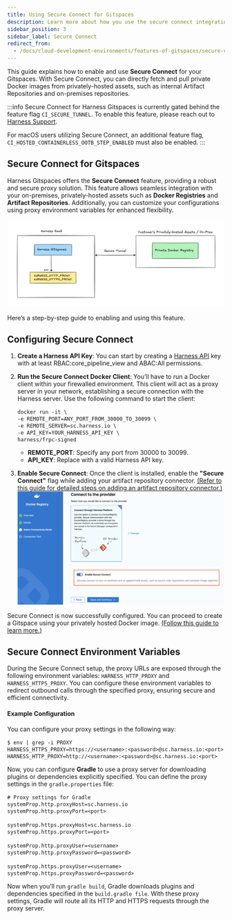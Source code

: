 ```yaml
---
title: Using Secure Connect for Gitspaces
description: Learn more about how you use the secure connect integration to connect Harness to your privately-owned, on-prem assets. 
sidebar_position: 3
sidebar_label: Secure Connect
redirect_from:
  - /docs/cloud-development-environments/features-of-gitspaces/secure-connect.md
---
```


This guide explains how to enable and use **Secure Connect** for your Gitspaces. With Secure Connect, you can directly fetch and pull private Docker images from privately-hosted assets, such as internal Artifact Repositories and on-premises repositories.

:::info
Secure Connect for Harness Gitspaces is currently gated behind the feature flag ```CI_SECURE_TUNNEL```. To enable this feature, please reach out to [Harness Support](support@harness.io).

For macOS users utilizing Secure Connect, an additional feature flag, ```CI_HOSTED_CONTAINERLESS_OOTB_STEP_ENABLED``` must also be enabled.
:::

## Secure Connect for Gitspaces
Harness Gitspaces offers the **Secure Connect** feature, providing a robust and secure proxy solution. This feature allows seamless integration with your on-premises, privately-hosted assets such as **Docker Registries** and **Artifact Repositories**. Additionally, you can customize your configurations using proxy environment variables for enhanced flexibility.

![](./static/secure-connect-2.png)

Here’s a step-by-step guide to enabling and using this feature.

## Configuring Secure Connect
1. **Create a Harness API Key**: You can start by creating a [Harness API](https://developer.harness.io/docs/platform/automation/api/add-and-manage-api-keys) key with at least RBAC:core_pipeline_view and ABAC:All permissions.

2. **Run the Secure Connect Docker Client**:
You’ll have to run a Docker client within your firewalled environment. This client will act as a proxy server in your network, establishing a secure connection with the Harness server.
Use the following command to start the client:  
    ```
    docker run -it \
    -e REMOTE_PORT=ANY_PORT_FROM_30000_TO_30099 \
    -e REMOTE_SERVER=sc.harness.io \
    -e API_KEY=YOUR_HARNESS_API_KEY \
    harness/frpc-signed
    ```
    - **REMOTE_PORT**: Specify any port from 30000 to 30099.
    - **API_KEY**: Replace with a valid Harness API key.

3. **Enable Secure Connect**:
Once the client is installed, enable the **"Secure Connect"** flag while adding your artifact repository connector. [(Refer to this guide for detailed steps on adding an artifact repository connector.)](https://developer.harness.io/docs/platform/connectors/artifact-repositories/connect-to-an-artifact-repo)
![](./static/secure-connect-1.png)

Secure Connect is now successfully configured. You can proceed to create a Gitspace using your privately hosted Docker image. [(Follow this guide to learn more.)](/docs/cloud-development-environments/features-of-gitspaces/private-docker-images.md)


## Secure Connect Environment Variables
During the Secure Connect setup, the proxy URLs are exposed through the following environment variables: ```HARNESS_HTTP_PROXY``` and ```HARNESS_HTTPS_PROXY```. You can configure these environment variables to redirect outbound calls through the specified proxy, ensuring secure and efficient connectivity.

#### Example Configuration
You can configure your proxy settings in the following way:
```
$ env | grep -i PROXY
HARNESS_HTTPS_PROXY=https://<username>:<password>@sc.harness.io:<port>
HARNESS_HTTP_PROXY=http://<username>:<password>@sc.harness.io:<port>
```
Now, you can configure **Gradle** to use a proxy server for downloading plugins or dependencies explicitly specified. You can define the proxy settings in the ```gradle.properties``` file:
```
# Proxy settings for Gradle
systemProp.http.proxyHost=sc.harness.io
systemProp.http.proxyPort=<port>

systemProp.https.proxyHost=sc.harness.io
systemProp.https.proxyPort=<port>

systemProp.http.proxyUser=<username>
systemProp.http.proxyPassword=<password>

systemProp.https.proxyUser=<username>
systemProp.https.proxyPassword=<password>
```
Now when you'll run ```gradle build```, Gradle downloads plugins and dependencies specified in the ```build.gradle file```. With these proxy settings, Gradle will route all its HTTP and HTTPS requests through the proxy server.